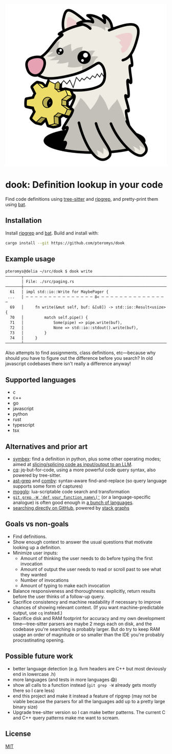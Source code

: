 ![mascot](dook.svg)

dook: Definition lookup in your code
====================================

Find code definitions using [tree-sitter](https://tree-sitter.github.io/) and [ripgrep](https://github.com/BurntSushi/ripgrep), and pretty-print them using [bat](https://github.com/sharkdp/bat).

## Installation

Install [ripgrep](https://github.com/BurntSushi/ripgrep) and [bat](https://github.com/sharkdp/bat). Build and install with:

```sh
cargo install --git https://github.com/pteromys/dook
```

## Example usage

```
pteromys@delia ~/src/dook $ dook write
───────┬────────────────────────────────────────────────────────────────
       │ File: ./src/paging.rs
───────┼────────────────────────────────────────────────────────────────
  61   │ impl std::io::Write for MaybePager {
 ...   │ ─ ─ ─ ─ ─ ─ ─ ─ ─ ─ ─ ─ ─ ─ ─ 8< ─ ─ ─ ─ ─ ─ ─ ─ ─ ─ ─ ─ ─ ─ ─
  69   │     fn write(&mut self, buf: &[u8]) -> std::io::Result<usize> {
  70   │         match self.pipe() {
  71   │             Some(pipe) => pipe.write(buf),
  72   │             None => std::io::stdout().write(buf),
  73   │         }
  74   │     }
───────┴────────────────────────────────────────────────────────────────
```

Also attempts to find assignments, class definitions, etc—because why should you have to figure out the difference before you search? In old javascript codebases there isn't really a difference anyway!

## Supported languages

- c
- c++
- go
- javascript
- python
- rust
- typescript
- tsx

## Alternatives and prior art

- [symbex](https://github.com/simonw/symbex): find a definition in python, plus some other operating modes; aimed at [slicing/splicing code as input/output to an LLM](https://simonwillison.net/2023/Jun/18/symbex/).
- [cq](https://github.com/newlinedotco/cq): jq-but-for-code, using a more powerful code query syntax, also powered by tree-sitter.
- [ast-grep](https://ast-grep.github.io/) and [comby](https://comby.dev/): syntax-aware find-and-replace (so query language supports some form of captures)
- [mogglo](https://langston-barrett.github.io/mogglo/): lua-scriptable code search and transformation
- [`git grep -W 'def your_function_name\('`](https://git-scm.com/docs/git-grep) (or a language-specific analogue) is often good enough in [a bunch of languages](https://git-scm.com/docs/gitattributes#_defining_a_custom_hunk_header).
- [searching directly on GitHub](https://docs.github.com/en/repositories/working-with-files/using-files/navigating-code-on-github#precise-and-search-based-navigation), powered by [stack graphs](https://docs.rs/stack-graphs/latest/stack_graphs/graph/index.html)

## Goals vs non-goals

- Find definitions.
- Show enough context to answer the usual questions that motivate looking up a definition.
- Minimize user inputs:
  - Amount of thinking the user needs to do before typing the first invocation
  - Amount of output the user needs to read or scroll past to see what they wanted
  - Number of invocations
  - Amount of typing to make each invocation
- Balance responsiveness and thoroughness: explicitly, return results before the user thinks of a follow-up query.
- Sacrifice consistency and machine readability if necessary to improve chances of showing relevant context. (If you want machine-predictable output, use `cq` instead.)
- Sacrifice disk and RAM footprint for accuracy and my own development time—tree-sitter parsers are maybe 2 megs each on disk, and the codebase you're searching is probably larger. But do try to keep RAM usage an order of magnitude or so smaller than the IDE you're probably procrastinating opening.

## Possible future work

- better language detection (e.g. llvm headers are C++ but most deviously end in lowercase .h)
- more languages (and tests in more languages 😱)
- show all calls to a function instead (`git grep -W` already gets mostly there so I care less)
- end this project and make it instead a feature of ripgrep (may not be viable because the parsers for all the languages add up to a pretty large binary size)
- Upgrade tree-sitter version so I can make better patterns. The current C and C++ query patterns make me want to scream.

## License

[MIT](./LICENSE)
